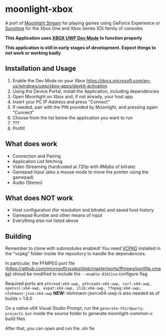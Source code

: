 # moonlight-xbox
A port of [Moonlight Stream](https://moonlight-stream.org/) for playing games using GeForce Experience or [Sunshine](https://github.com/loki-47-6F-64/sunshine) for the Xbox One and Xbox Series X|S family of consoles


**This Application uses [XBOX UWP Dev Mode](https://docs.microsoft.com/en-us/windows/uwp/xbox-apps/devkit-activation) to function properly**

**This application is still in early stages of development. Expect things to not work or working badly**

## Installation and Usage
1. Enable the Dev Mode on your Xbox https://docs.microsoft.com/en-us/windows/uwp/xbox-apps/devkit-activation
2. Using the Device Portal, install the Application, including dependencies
3. Open Moonlight on Xbox and, if not already, your host app
4. Insert your PC IP Address and press "Connect"
5. If needed, pair with the PIN provided by Moonlight, and pressing again "Connect"
6. Choose from the list below the application you want to run
7. ???
8. Profit!

## What does work
- Connection and Pairing
- Application List fetching
- Video Streaming (hardcoded at 720p with 8Mpbs of bitrate)
- Gamepad Input (also a mouse mode to move the pointer using the gamepad)
- Audio (Stereo)

## What does NOT work
- Host configuration (for resolution and bitrate) and saved host history
- Gamepad Rumble and other means of input
- Everything else not listed above

## Building
Remember to clone with submodules enabled!
You need [VCPKG](https://vcpkg.io/en/index.html) installed in the "vcpkg" folder inside the repository to handle the dependencies. 

In particular, the FFMPEG port file (https://github.com/microsoft/vcpkg/blob/master/ports/ffmpeg/portfile.cmake) shoud be modified to include the `--enable-d3d11va` configure flag

Required ports are `pthread:x64-uwp, pthreads:x64-uwp, curl:x64-uwp, openssl:x64-uwp, expat:x64-uwp, zlib:x64-uwp, ffmpeg:x64-uwp, nlohmann-json:x64-uwp`
**NEW:** nlohmann-json:x64-uwp is also needed as of builds > 1.6.0

On a native x64 Visual Studio Prompt, run the `generate-thirdparty-projects.bat` inside the source folder to generate moonlight-common-c build files

After that, you can open and run the .sln fie
